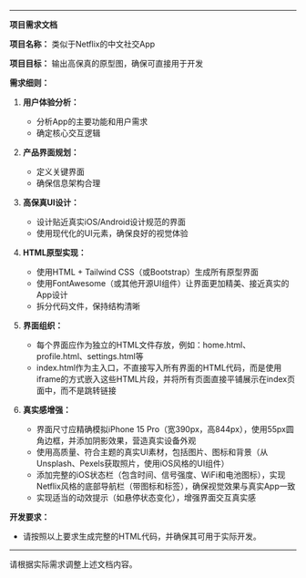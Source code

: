 

---

**项目需求文档**

**项目名称：** 类似于Netflix的中文社交App

**项目目标：** 输出高保真的原型图，确保可直接用于开发

**需求细则：**

1. **用户体验分析：**
   - 分析App的主要功能和用户需求
   - 确定核心交互逻辑

2. **产品界面规划：**
   - 定义关键界面
   - 确保信息架构合理

3. **高保真UI设计：**
   - 设计贴近真实iOS/Android设计规范的界面
   - 使用现代化的UI元素，确保良好的视觉体验

4. **HTML原型实现：**
   - 使用HTML + Tailwind CSS（或Bootstrap）生成所有原型界面
   - 使用FontAwesome（或其他开源UI组件）让界面更加精美、接近真实的App设计
   - 拆分代码文件，保持结构清晰

5. **界面组织：**
   - 每个界面应作为独立的HTML文件存放，例如：home.html、profile.html、settings.html等
   - index.html作为主入口，不直接写入所有界面的HTML代码，而是使用iframe的方式嵌入这些HTML片段，并将所有页面直接平铺展示在index页面中，而不是跳转链接

6. **真实感增强：**
   - 界面尺寸应精确模拟iPhone 15 Pro（宽390px，高844px），使用55px圆角边框，并添加阴影效果，营造真实设备外观
   - 使用高质量、符合主题的真实UI素材，包括图片、图标和背景（从Unsplash、Pexels获取照片，使用iOS风格的UI组件）
   - 添加完整的iOS状态栏（包含时间、信号强度、WiFi和电池图标），实现Netflix风格的底部导航栏（带图标和标签），确保视觉效果与真实App一致
   - 实现适当的动效提示（如悬停状态变化），增强界面交互真实感

**开发要求：**
- 请按照以上要求生成完整的HTML代码，并确保其可用于实际开发。

---

请根据实际需求调整上述文档内容。
